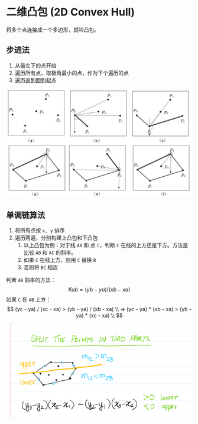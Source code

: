 # 二维凸包 (2D Convex Hull)

将多个点连接成一个多边形，就叫凸包。



## 步进法

1. 从最左下的点开始
2. 遍历所有点，取极角最小的点，作为下个遍历的点
3. 遍历直到回到起点

<img src="assets/v2-00262801fbba6191268d0be4a5cfb774_1440w.jpg" alt="img" style="zoom: 67%;" />



## 单调链算法

1. 将所有点按 `x, y` 排序
2. 遍历两遍，分别构建上凸包和下凸包
   1. 以上凸包为例：对于线 `AB` 和 点 `C`，判断 `C` 在线的上方还是下方。方法是比较 `AB` 和 `AC` 的斜率。
   2. 如果 `C` 在线上方，则用 `C` 替换 `B`
   3. 否则将 `BC` 相连

判断 `AB` 斜率的方法：
$$
Kab = (yb - ya) / (xb - xa)
$$
如果 `C` 在 `AB` 上方：
$$
(yc - ya) / (xc - xa) > (yb - ya) / (xb - xa) \\
 => (yc - ya) * (xb - xa) > (yb - ya) * (xc - xa) \\
$$

![image](assets/4ae30ac4-6e6f-47fa-9528-7f725735cbbf_1630671725.490843.png)
